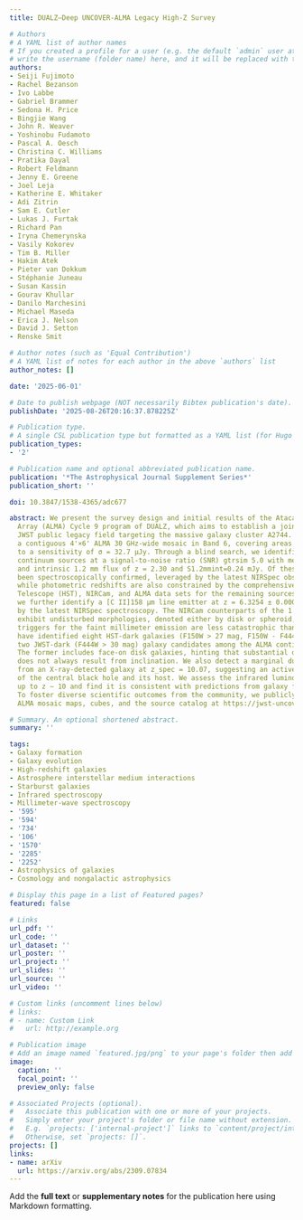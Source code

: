 ```yaml
---
title: DUALZ—Deep UNCOVER-ALMA Legacy High-Z Survey

# Authors
# A YAML list of author names
# If you created a profile for a user (e.g. the default `admin` user at `content/authors/admin/`), 
# write the username (folder name) here, and it will be replaced with their full name and linked to their profile.
authors:
- Seiji Fujimoto
- Rachel Bezanson
- Ivo Labbe
- Gabriel Brammer
- Sedona H. Price
- Bingjie Wang
- John R. Weaver
- Yoshinobu Fudamoto
- Pascal A. Oesch
- Christina C. Williams
- Pratika Dayal
- Robert Feldmann
- Jenny E. Greene
- Joel Leja
- Katherine E. Whitaker
- Adi Zitrin
- Sam E. Cutler
- Lukas J. Furtak
- Richard Pan
- Iryna Chemerynska
- Vasily Kokorev
- Tim B. Miller
- Hakim Atek
- Pieter van Dokkum
- Stéphanie Juneau
- Susan Kassin
- Gourav Khullar
- Danilo Marchesini
- Michael Maseda
- Erica J. Nelson
- David J. Setton
- Renske Smit

# Author notes (such as 'Equal Contribution')
# A YAML list of notes for each author in the above `authors` list
author_notes: []

date: '2025-06-01'

# Date to publish webpage (NOT necessarily Bibtex publication's date).
publishDate: '2025-08-26T20:16:37.878225Z'

# Publication type.
# A single CSL publication type but formatted as a YAML list (for Hugo requirements).
publication_types:
- '2'

# Publication name and optional abbreviated publication name.
publication: '*The Astrophysical Journal Supplement Series*'
publication_short: ''

doi: 10.3847/1538-4365/adc677

abstract: We present the survey design and initial results of the Atacama Large Millimeter/submillimeter
  Array (ALMA) Cycle 9 program of DUALZ, which aims to establish a joint ALMA and
  JWST public legacy field targeting the massive galaxy cluster A2744. DUALZ features
  a contiguous 4'×6' ALMA 30 GHz-wide mosaic in Band 6, covering areas of μ > 2 down
  to a sensitivity of σ = 32.7 μJy. Through a blind search, we identified 69 dust
  continuum sources at a signal-to-noise ratio (SNR) gtrsim 5.0 with median redshift
  and intrinsic 1.2 mm flux of z = 2.30 and S1.2mmint=0.24 mJy. Of these, 27 have
  been spectroscopically confirmed, leveraged by the latest NIRSpec observations,
  while photometric redshifts are also constrained by the comprehensive Hubble Space
  Telescope (HST), NIRCam, and ALMA data sets for the remaining sources. With priors,
  we further identify a [C II]158 μm line emitter at z = 6.3254 ± 0.0004, confirmed
  by the latest NIRSpec spectroscopy. The NIRCam counterparts of the 1.2 mm continuum
  exhibit undisturbed morphologies, denoted either by disk or spheroid, implying the
  triggers for the faint millimeter emission are less catastrophic than mergers. We
  have identified eight HST-dark galaxies (F150W > 27 mag, F150W ‑ F444W > 2.3) and
  two JWST-dark (F444W > 30 mag) galaxy candidates among the ALMA continuum sources.
  The former includes face-on disk galaxies, hinting that substantial dust obscuration
  does not always result from inclination. We also detect a marginal dust emission
  from an X-ray-detected galaxy at z_spec = 10.07, suggesting an active coevolution
  of the central black hole and its host. We assess the infrared luminosity function
  up to z ∼ 10 and find it is consistent with predictions from galaxy formation models.
  To foster diverse scientific outcomes from the community, we publicly release reduced
  ALMA mosaic maps, cubes, and the source catalog at https://jwst-uncover.github.io/DR2.html#DUALZ.

# Summary. An optional shortened abstract.
summary: ''

tags:
- Galaxy formation
- Galaxy evolution
- High-redshift galaxies
- Astrosphere interstellar medium interactions
- Starburst galaxies
- Infrared spectroscopy
- Millimeter-wave spectroscopy
- '595'
- '594'
- '734'
- '106'
- '1570'
- '2285'
- '2252'
- Astrophysics of galaxies
- Cosmology and nongalactic astrophysics

# Display this page in a list of Featured pages?
featured: false

# Links
url_pdf: ''
url_code: ''
url_dataset: ''
url_poster: ''
url_project: ''
url_slides: ''
url_source: ''
url_video: ''

# Custom links (uncomment lines below)
# links:
# - name: Custom Link
#   url: http://example.org

# Publication image
# Add an image named `featured.jpg/png` to your page's folder then add a caption below.
image:
  caption: ''
  focal_point: ''
  preview_only: false

# Associated Projects (optional).
#   Associate this publication with one or more of your projects.
#   Simply enter your project's folder or file name without extension.
#   E.g. `projects: ['internal-project']` links to `content/project/internal-project/index.md`.
#   Otherwise, set `projects: []`.
projects: []
links:
- name: arXiv
  url: https://arxiv.org/abs/2309.07834
---
```


Add the **full text** or **supplementary notes** for the publication here using Markdown formatting.
